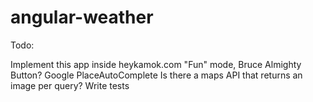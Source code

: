 # angular-weather

Todo:

Implement this app inside heykamok.com
"Fun" mode, Bruce Almighty Button?
Google PlaceAutoComplete
Is there a maps API that returns an image per query?
Write tests